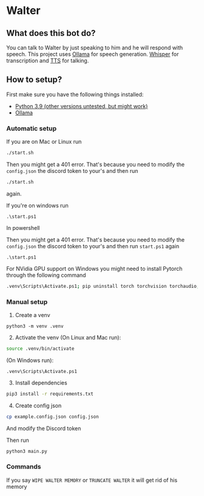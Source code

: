 # Walter

## What does this bot do?

You can talk to Walter by just speaking to him and he will respond with speech. This project uses [Ollama](https://ollama.com/) for speech generation. [Whisper](https://openai.com/index/whisper/) for transcription and [TTS](https://github.com/coqui-ai/TTS) for talking.

## How to setup?
First make sure you have the following things installed:

- [Python 3.9 (other versions untested, but might work)](https://www.python.org/)
- [Ollama](https://ollama.com/)

### Automatic setup

If you are on Mac or Linux run

```bash
./start.sh
```

Then you might get a 401 error. That's because you need to modify the `config.json` the discord token to your's and then run

```bash
./start.sh
```
again.

If you're on windows run

```pwsh
.\start.ps1
```
In powershell

Then you might get a 401 error. That's because you need to modify the `config.json` the discord token to your's and then run `start.ps1` again

```pwsh
.\start.ps1
```


For NVidia GPU support on Windows you might need to install Pytorch through the following command

```bash
.venv\Scripts\Activate.ps1; pip uninstall torch torchvision torchaudio; torch pip3 install torch torchvision torchaudio --index-url https://download.pytorch.org/whl/cu121 --no-cache
```

### Manual setup
1. Create a venv

```
python3 -m venv .venv
```

2. Activate the venv (On Linux and Mac run):
```bash
source .venv/bin/activate
```

(On Windows run):

```pwsh
.venv\Scripts\Activate.ps1
```

3. Install dependencies
```bash
pip3 install -r requirements.txt
```

4. Create config json

```bash
cp example.config.json config.json
```
And modify the Discord token

Then run

```bash
python3 main.py
```

### Commands

If you say `WIPE WALTER MEMORY` or `TRUNCATE WALTER` it will get rid of his memory